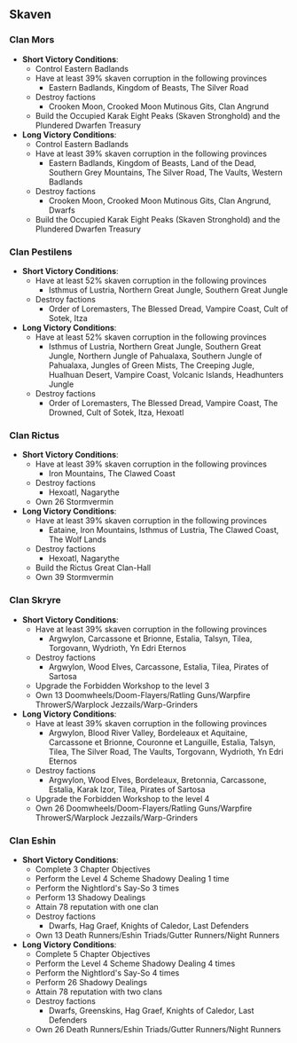 ## Skaven

### Clan Mors

* **Short Victory Conditions**:
	* Control Eastern Badlands
	* Have at least 39% skaven corruption in the following provinces
	    * Eastern Badlands, Kingdom of Beasts, The Silver Road
	* Destroy factions
	    * Crooken Moon, Crooked Moon Mutinous Gits, Clan Angrund
	* Build the Occupied Karak Eight Peaks (Skaven Stronghold) and the Plundered Dwarfen Treasury
* **Long Victory Conditions**:
	* Control Eastern Badlands
	* Have at least 39% skaven corruption in the following provinces
	    * Eastern Badlands, Kingdom of Beasts, Land of the Dead, Southern Grey Mountains, The Silver Road, The Vaults, Western Badlands
	* Destroy factions
	    * Crooken Moon, Crooked Moon Mutinous Gits, Clan Angrund, Dwarfs
	* Build the Occupied Karak Eight Peaks (Skaven Stronghold) and the Plundered Dwarfen Treasury

### Clan Pestilens

* **Short Victory Conditions**:
	* Have at least 52% skaven corruption in the following provinces
	    * Isthmus of Lustria, Northern Great Jungle, Southern Great Jungle
	* Destroy factions
	    * Order of Loremasters, The Blessed Dread, Vampire Coast, Cult of Sotek, Itza
* **Long Victory Conditions**:
	* Have at least 52% skaven corruption in the following provinces
	    * Isthmus of Lustria, Northern Great Jungle, Southern Great Jungle, Northern Jungle of Pahualaxa, Southern 
	    Jungle of Pahualaxa, Jungles of Green Mists, The Creeping Jugle, Hualhuan Desert, Vampire Coast, Volcanic
	    Islands, Headhunters Jungle
	* Destroy factions
	    * Order of Loremasters, The Blessed Dread, Vampire Coast, The Drowned, Cult of Sotek, Itza, Hexoatl

### Clan Rictus

* **Short Victory Conditions**:
	* Have at least 39% skaven corruption in the following provinces
	    * Iron Mountains, The Clawed Coast
	* Destroy factions
	    * Hexoatl, Nagarythe 
	* Own 26 Stormvermin
* **Long Victory Conditions**:
	* Have at least 39% skaven corruption in the following provinces
	    * Eataine, Iron Mountains, Isthmus of Lustria, The Clawed Coast, The Wolf Lands
	* Destroy factions
	    * Hexoatl, Nagarythe
    * Build the Rictus Great Clan-Hall
	* Own 39 Stormvermin

### Clan Skryre

* **Short Victory Conditions**:
	* Have at least 39% skaven corruption in the following provinces
	    * Argwylon, Carcassone et Brionne, Estalia, Talsyn, Tilea, Torgovann, Wydrioth, Yn Edri Eternos
	* Destroy factions
	    * Argwylon, Wood Elves, Carcassone, Estalia, Tilea, Pirates of Sartosa
    * Upgrade the Forbidden Workshop to the level 3
	* Own 13 Doomwheels/Doom-Flayers/Ratling Guns/Warpfire ThrowerS/Warplock Jezzails/Warp-Grinders
* **Long Victory Conditions**:
	* Have at least 39% skaven corruption in the following provinces
	    * Argwylon, Blood River Valley, Bordeleaux et Aquitaine, Carcassone et Brionne, Couronne et Languille, 
	    Estalia, Talsyn, Tilea, The Silver Road, The Vaults, Torgovann, Wydrioth, Yn Edri Eternos
	* Destroy factions
	    * Argwylon, Wood Elves, Bordeleaux, Bretonnia, Carcassone, Estalia, Karak Izor, Tilea, Pirates of Sartosa
	* Upgrade the Forbidden Workshop to the level 4
	* Own 26 Doomwheels/Doom-Flayers/Ratling Guns/Warpfire ThrowerS/Warplock Jezzails/Warp-Grinders

### Clan Eshin

* **Short Victory Conditions**:
	* Complete 3 Chapter Objectives
	* Perform the Level 4 Scheme Shadowy Dealing 1 time
	* Perform the Nightlord's Say-So 3 times
	* Perform 13 Shadowy Dealings
	* Attain 78 reputation with one clan
	* Destroy factions
	    * Dwarfs, Hag Graef, Knights of Caledor, Last Defenders
	* Own 13 Death Runners/Eshin Triads/Gutter Runners/Night Runners
* **Long Victory Conditions**:
	* Complete 5 Chapter Objectives
	* Perform the Level 4 Scheme Shadowy Dealing 4 times
	* Perform the Nightlord's Say-So 4 times
	* Perform 26 Shadowy Dealings
	* Attain 78 reputation with two clans
	* Destroy factions
	    * Dwarfs, Greenskins, Hag Graef, Knights of Caledor, Last Defenders
	* Own 26 Death Runners/Eshin Triads/Gutter Runners/Night Runners
